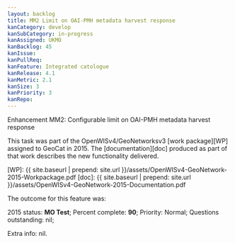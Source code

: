 ```yaml
---
layout: backlog
title: MM2 Limit on OAI-PMH metadata harvest response
kanCategory: develop
kanSubCategory: in-progress
kanAssigned: UKMO
kanBacklog: 45
kanIssue:
kanPullReq:
kanFeature: Integrated catologue
kanRelease: 4.1
kanMetric: 2.1
kanSize: 3
kanPriority: 3
kanRepo:
---
```

Enhancement MM2: Configurable limit on OAI-PMH metadata harvest response

This task was part of the OpenWISv4/GeoNetworksv3 [work package][WP] assigned to GeoCat in 2015.  The [documentation][doc] produced as part of that work describes the new functionality delivered.

[WP]: {{ site.baseurl | prepend: site.url }}/assets/OpenWISv4-GeoNetwork-2015-Workpackage.pdf
[doc]: {{ site.baseurl | prepend: site.url }}/assets/OpenWISv4-GeoNetwork-2015-Documentation.pdf

The outcome for this feature was:

2015 status: **MO Test**; Percent complete: **90**; Priority: Normal; Questions outstanding: nil;

Extra info: nil.
